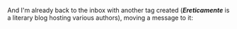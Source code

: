 And I'm already back to the inbox with another tag created (***Ereticamente*** is a literary blog hosting various authors), moving a message to it:
